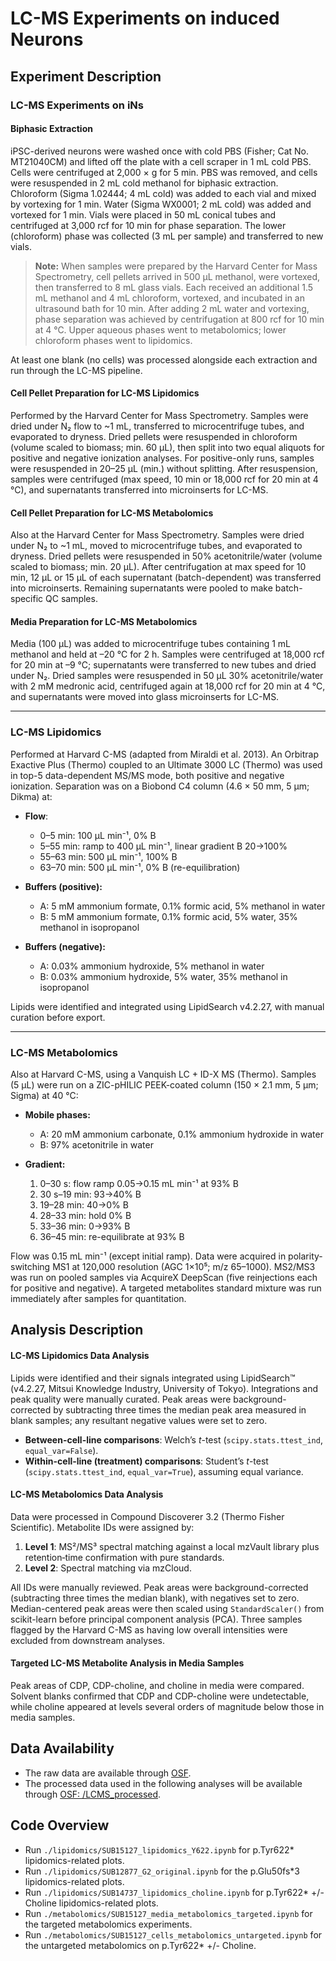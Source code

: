 # LC-MS Experiments on induced Neurons

## Experiment Description
### LC-MS Experiments on iNs

#### Biphasic Extraction

iPSC-derived neurons were washed once with cold PBS (Fisher; Cat No. MT21040CM) and lifted off the plate with a cell scraper in 1 mL cold PBS. Cells were centrifuged at 2,000 × g for 5 min. PBS was removed, and cells were resuspended in 2 mL cold methanol for biphasic extraction. Chloroform (Sigma 1.02444; 4 mL cold) was added to each vial and mixed by vortexing for 1 min. Water (Sigma WX0001; 2 mL cold) was added and vortexed for 1 min. Vials were placed in 50 mL conical tubes and centrifuged at 3,000 rcf for 10 min for phase separation. The lower (chloroform) phase was collected (3 mL per sample) and transferred to new vials.

> **Note:** When samples were prepared by the Harvard Center for Mass Spectrometry, cell pellets arrived in 500 µL methanol, were vortexed, then transferred to 8 mL glass vials. Each received an additional 1.5 mL methanol and 4 mL chloroform, vortexed, and incubated in an ultrasound bath for 10 min. After adding 2 mL water and vortexing, phase separation was achieved by centrifugation at 800 rcf for 10 min at 4 °C. Upper aqueous phases went to metabolomics; lower chloroform phases went to lipidomics.

At least one blank (no cells) was processed alongside each extraction and run through the LC-MS pipeline.

#### Cell Pellet Preparation for LC-MS Lipidomics

Performed by the Harvard Center for Mass Spectrometry. Samples were dried under N₂ flow to \~1 mL, transferred to microcentrifuge tubes, and evaporated to dryness. Dried pellets were resuspended in chloroform (volume scaled to biomass; min. 60 µL), then split into two equal aliquots for positive and negative ionization analyses. For positive-only runs, samples were resuspended in 20–25 µL (min.) without splitting. After resuspension, samples were centrifuged (max speed, 10 min or 18,000 rcf for 20 min at 4 °C), and supernatants transferred into microinserts for LC-MS.

#### Cell Pellet Preparation for LC-MS Metabolomics

Also at the Harvard Center for Mass Spectrometry. Samples were dried under N₂ to \~1 mL, moved to microcentrifuge tubes, and evaporated to dryness. Dried pellets were resuspended in 50% acetonitrile/water (volume scaled to biomass; min. 20 µL). After centrifugation at max speed for 10 min, 12 µL or 15 µL of each supernatant (batch-dependent) was transferred into microinserts. Remaining supernatants were pooled to make batch-specific QC samples.

#### Media Preparation for LC-MS Metabolomics

Media (100 µL) was added to microcentrifuge tubes containing 1 mL methanol and held at –20 °C for 2 h. Samples were centrifuged at 18,000 rcf for 20 min at –9 °C; supernatants were transferred to new tubes and dried under N₂. Dried samples were resuspended in 50 µL 30% acetonitrile/water with 2 mM medronic acid, centrifuged again at 18,000 rcf for 20 min at 4 °C, and supernatants were moved into glass microinserts for LC-MS.

---

### LC-MS Lipidomics

Performed at Harvard C-MS (adapted from Miraldi et al. 2013). An Orbitrap Exactive Plus (Thermo) coupled to an Ultimate 3000 LC (Thermo) was used in top-5 data-dependent MS/MS mode, both positive and negative ionization. Separation was on a Biobond C4 column (4.6 × 50 mm, 5 µm; Dikma) at:

* **Flow**:

  * 0–5 min: 100 µL min⁻¹, 0% B
  * 5–55 min: ramp to 400 µL min⁻¹, linear gradient B 20→100%
  * 55–63 min: 500 µL min⁻¹, 100% B
  * 63–70 min: 500 µL min⁻¹, 0% B (re-equilibration)

* **Buffers (positive):**

  * A: 5 mM ammonium formate, 0.1% formic acid, 5% methanol in water
  * B: 5 mM ammonium formate, 0.1% formic acid, 5% water, 35% methanol in isopropanol

* **Buffers (negative):**

  * A: 0.03% ammonium hydroxide, 5% methanol in water
  * B: 0.03% ammonium hydroxide, 5% water, 35% methanol in isopropanol

Lipids were identified and integrated using LipidSearch v4.2.27, with manual curation before export.

---

### LC-MS Metabolomics

Also at Harvard C-MS, using a Vanquish LC + ID-X MS (Thermo). Samples (5 µL) were run on a ZIC-pHILIC PEEK-coated column (150 × 2.1 mm, 5 µm; Sigma) at 40 °C:

* **Mobile phases:**

  * A: 20 mM ammonium carbonate, 0.1% ammonium hydroxide in water
  * B: 97% acetonitrile in water

* **Gradient:**

  1. 0–30 s: flow ramp 0.05→0.15 mL min⁻¹ at 93% B
  2. 30 s–19 min: 93→40% B
  3. 19–28 min: 40→0% B
  4. 28–33 min: hold 0% B
  5. 33–36 min: 0→93% B
  6. 36–45 min: re-equilibrate at 93% B

Flow was 0.15 mL min⁻¹ (except initial ramp). Data were acquired in polarity-switching MS1 at 120,000 resolution (AGC 1×10⁵; m/z 65–1000). MS2/MS3 was run on pooled samples via AcquireX DeepScan (five reinjections each for positive and negative). A targeted metabolites standard mixture was run immediately after samples for quantitation.

## Analysis Description

#### LC-MS Lipidomics Data Analysis

Lipids were identified and their signals integrated using LipidSearch™ (v4.2.27, Mitsui Knowledge Industry, University of Tokyo). Integrations and peak quality were manually curated. Peak areas were background-corrected by subtracting three times the median peak area measured in blank samples; any resultant negative values were set to zero.

* **Between-cell-line comparisons**: Welch’s *t*-test (`scipy.stats.ttest_ind`, `equal_var=False`).
* **Within-cell-line (treatment) comparisons**: Student’s *t*-test (`scipy.stats.ttest_ind`, `equal_var=True`), assuming equal variance.

#### LC-MS Metabolomics Data Analysis

Data were processed in Compound Discoverer 3.2 (Thermo Fisher Scientific). Metabolite IDs were assigned by:

1. **Level 1**: MS²/MS³ spectral matching against a local mzVault library plus retention‐time confirmation with pure standards.
2. **Level 2**: Spectral matching via mzCloud.

All IDs were manually reviewed. Peak areas were background-corrected (subtracting three times the median blank), with negatives set to zero. Median-centered peak areas were then scaled using `StandardScaler()` from scikit-learn before principal component analysis (PCA). Three samples flagged by the Harvard C-MS as having low overall intensities were excluded from downstream analyses.

#### Targeted LC-MS Metabolite Analysis in Media Samples

Peak areas of CDP, CDP-choline, and choline in media were compared. Solvent blanks confirmed that CDP and CDP-choline were undetectable, while choline appeared at levels several orders of magnitude below those in media samples.

## Data Availability
- The raw data are available through [OSF](https://osf.io/u68k3/).
- The processed data used in the following analyses will be available through [OSF: /LCMS_processed](https://osf.io/mnysb/files/osfstorage).
  
## Code Overview
- Run `./lipidomics/SUB15127_lipidomics_Y622.ipynb` for p.Tyr622* lipidomics-related plots.
- Run `./lipidomics/SUB12877_G2_original.ipynb` for the p.Glu50fs*3 lipidomics-related plots.
- Run `./lipidomics/SUB14737_lipidomics_choline.ipynb` for p.Tyr622* +/- Choline lipidomics-related plots.
- Run `./metabolomics/SUB15127_media_metabolomics_targeted.ipynb` for the targeted metabolomics experiments.
- Run `./metabolomics/SUB15127_cells_metabolomics_untargeted.ipynb` for the untargeted metabolomics on p.Tyr622* +/- Choline.
